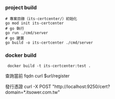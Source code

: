 ### project build
``` shell
# 專案目錄（its-certcenter/）初始化
go mod init its-certcenter
# go 執行
go run ./cmd/server
# go 建置
go build -o its-certcenter ./cmd/server
```

### docker build

``` shell
 docker build -t its-certcenter:test .
```
查詢當前 fqdn
curl $url/register

發行憑證
curl -X POST "http://localhost:9250/cert?domain=*.itsower.com.tw"
